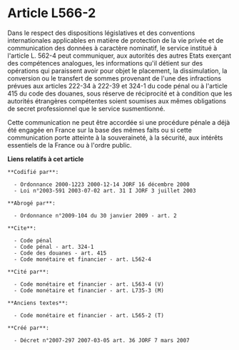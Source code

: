 # Article L566-2

Dans le respect des dispositions législatives et des conventions internationales applicables en matière de protection de la
vie privée et de communication des données à caractère nominatif, le service institué à l'article L. 562-4 peut communiquer,
aux autorités des autres Etats exerçant des compétences analogues, les informations qu'il détient sur des opérations qui
paraissent avoir pour objet le placement, la dissimulation, la conversion ou le transfert de sommes provenant de l'une des
infractions prévues aux articles 222-34 à 222-39 et 324-1 du code pénal ou à l'article 415 du code des douanes, sous réserve
de réciprocité et à condition que les autorités étrangères compétentes soient soumises aux mêmes obligations de secret
professionnel que le service susmentionné.

Cette communication ne peut être accordée si une procédure pénale a déjà été engagée en France sur la base des mêmes faits ou
si cette communication porte atteinte à la souveraineté, à la sécurité, aux intérêts essentiels de la France ou à l'ordre
public.

**Liens relatifs à cet article**

	**Codifié par**:

	  - Ordonnance 2000-1223 2000-12-14 JORF 16 décembre 2000
	  - Loi n°2003-591 2003-07-02 art. 31 I JORF 3 juillet 2003

	**Abrogé par**:

	  - Ordonnance n°2009-104 du 30 janvier 2009 - art. 2

	**Cite**:

	  - Code pénal
	  - Code pénal - art. 324-1
	  - Code des douanes - art. 415
	  - Code monétaire et financier - art. L562-4

	**Cité par**:

	  - Code monétaire et financier - art. L563-4 (V)
	  - Code monétaire et financier - art. L735-3 (M)

	**Anciens textes**:

	  - Code monétaire et financier - art. L565-2 (T)

	**Créé par**:

	  - Décret n°2007-297 2007-03-05 art. 36 JORF 7 mars 2007
